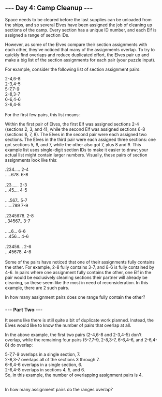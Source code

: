 ## --- Day 4: Camp Cleanup ---
Space needs to be cleared before the last supplies can be unloaded from the ships, and so several Elves have been assigned the job of cleaning up sections of the camp. Every section has a unique ID number, and each Elf is assigned a range of section IDs.

However, as some of the Elves compare their section assignments with each other, they've noticed that many of the assignments overlap. To try to quickly find overlaps and reduce duplicated effort, the Elves pair up and make a big list of the section assignments for each pair (your puzzle input).

For example, consider the following list of section assignment pairs:

2-4,6-8<br />
2-3,4-5<br />
5-7,7-9<br />
2-8,3-7<br />
6-6,4-6<br />
2-6,4-8<br /><br />
For the first few pairs, this list means:<br />

Within the first pair of Elves, the first Elf was assigned sections 2-4 (sections 2, 3, and 4), while the second Elf was assigned sections 6-8 (sections 6, 7, 8).
The Elves in the second pair were each assigned two sections.
The Elves in the third pair were each assigned three sections: one got sections 5, 6, and 7, while the other also got 7, plus 8 and 9.
This example list uses single-digit section IDs to make it easier to draw; your actual list might contain larger numbers. Visually, these pairs of section assignments look like this:

.234.....  2-4<br />
.....678.  6-8<br />
<br />
.23......  2-3<br />
...45....  4-5<br />
<br />
....567..  5-7<br />
......789  7-9<br />
<br />
.2345678.  2-8<br />
..34567..  3-7<br />
<br />
.....6...  6-6<br />
...456...  4-6<br />
<br />
.23456...  2-6<br />
...45678.  4-8<br /><br />
Some of the pairs have noticed that one of their assignments fully contains the other. For example, 2-8 fully contains 3-7, and 6-6 is fully contained by 4-6. In pairs where one assignment fully contains the other, one Elf in the pair would be exclusively cleaning sections their partner will already be cleaning, so these seem like the most in need of reconsideration. In this example, there are 2 such pairs.

In how many assignment pairs does one range fully contain the other?

### --- Part Two ---
It seems like there is still quite a bit of duplicate work planned. Instead, the Elves would like to know the number of pairs that overlap at all.

In the above example, the first two pairs (2-4,6-8 and 2-3,4-5) don't overlap, while the remaining four pairs (5-7,7-9, 2-8,3-7, 6-6,4-6, and 2-6,4-8) do overlap:

5-7,7-9 overlaps in a single section, 7.<br />
2-8,3-7 overlaps all of the sections 3 through 7.<br />
6-6,4-6 overlaps in a single section, 6.<br />
2-6,4-8 overlaps in sections 4, 5, and 6.<br />
So, in this example, the number of overlapping assignment pairs is 4.<br /><br />

In how many assignment pairs do the ranges overlap?